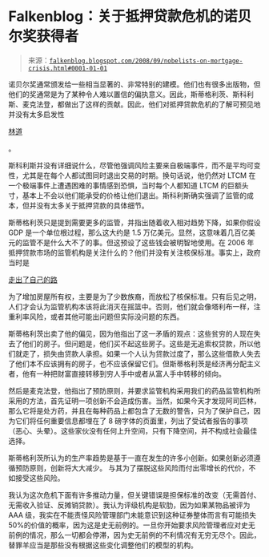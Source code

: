 <!--yml

分类：未分类

日期：2024 年 5 月 12 日 23:00:23

-->

# Falkenblog：关于抵押贷款危机的诺贝尔奖获得者

> 来源：[`falkenblog.blogspot.com/2008/09/nobelists-on-mortgage-crisis.html#0001-01-01`](http://falkenblog.blogspot.com/2008/09/nobelists-on-mortgage-crisis.html#0001-01-01)

诺贝尔奖通常颁发给一些相当显著的、非常特别的建模。他们也有很多出版物，但他们的奖通常是为了某种令人难以置信的偏执意义。因此，斯蒂格利茨、斯科利斯、麦克法登，都做出了这样的贡献。因此，他们对抵押贷款危机的了解可预见地并没有太多启发性

[林道](http://nobellaureate.feedroom.com/?fr_story=9b24bc264c0617f2bb000f790a77cf21c23c6b1f&rf=bm&skin=showcase)

。

斯科利斯并没有详细说什么，尽管他强调风险主要来自极端事件，而不是平均可变性，尤其是在每个人都试图同时退出交易的时期。换句话说，他仍然对 LTCM 在一个极端事件上遭遇困难的事情感到恐惧，当时每个人都知道 LTCM 的巨额头寸，基本上不会以他们能承受的价格让他们退出。斯科利斯确实强调了监管的成本，但并没有太多关于抵押贷款的具体细节。

斯蒂格利茨只是提到需要更多的监管，并指出随着收入相对趋势下降，如果你假设 GDP 是一个单位根过程，那么这大约是 1.5 万亿美元。显然，这意味着几百亿美元的监管不是什么大不了的事。但这预设了这些钱会被明智地使用。在 2006 年抵押贷款市场的监管机构是关注什么的？他们并没有关注核保标准。事实上，政府当时是

[走出了自己的路](http://www.vdare.com/sailer/080810_loans.htm)

为了增加房屋所有权，主要是为了少数族裔，而放松了核保标准。只有后见之明，人们才会认为监管机构本该将此消灭在摇篮中。否则，他们就会像塔利布一样，注重利率风险，或者其他可能出问题但实际没问题的东西。

斯蒂格利茨出卖了他的偏见，因为他指出了这一矛盾的观点：这些贫穷的人现在失去了他们的房子。但问题是，他们买不起这些房子。这些是无追索权贷款，所以他们就走了，损失由贷款人承担。如果一个人认为贷款过度了，那么这些借款人失去了他们本不应该拥有的房子，也不应该保留它们。但斯蒂格利茨是经济再分配主义者，他有一种把财富直接转移到穷人手中或者从富人手中转移的倾向。

然后是麦克法登，他指出了预防原则，并要求监管机构采用我们的药品监管机构所采用的方法，首先证明一项创新不会造成伤害。当然，如果今天才发现阿司匹林，那么它将是处方药，并且在每种药品上都包含了无数的警告，只为了保护自己，因为它们将任何重要信息都埋在了 8 磅字体的页面里，列出了受试者报告的事项（恶心、头晕）。这些家伙没有任何上升空间，只有下降空间，并不构成社会最佳选择。

斯蒂格利茨所认为的生产率趋势是基于一直在发生的许多小创新。如果创新必须遵循预防原则，创新将大大减少。 与其为了摆脱这些风险而付出零增长的代价，不如接受这些风险。

我认为这次危机下面有许多推动力量，但关键错误是担保标准的改变（无需首付、无需收入验证、反摊销贷款）。我认为评级机构是软肋，因为如果某物品被评为 AAA 级，我实在不能责怪风险管理部门未能意识到这种证券整体而言有可能损失 50%的价值的概率，因为这是史无前例的。一旦你开始要求风险管理者应对史无前例的情况，那么一切都会停滞，因为史无前例的不利情况有无穷无尽个。因此，替罪羊应当是那些没有根据这些变化调整他们的模型的机构。
